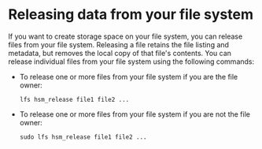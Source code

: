 # Releasing data from your file system<a name="release-files"></a>

If you want to create storage space on your file system, you can release files from your file system\. Releasing a file retains the file listing and metadata, but removes the local copy of that file's contents\. You can release individual files from your file system using the following commands:
+ To release one or more files from your file system if you are the file owner:

  ```
  lfs hsm_release file1 file2 ...
  ```
+ To release one or more files from your file system if you are not the file owner:

  ```
  sudo lfs hsm_release file1 file2 ...
  ```